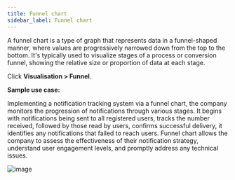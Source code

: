 ```yaml
---
title: Funnel chart 
sidebar_label: Funnel chart
---
```




A funnel chart is a type of graph that represents data in a funnel-shaped manner, where values are progressively narrowed down from the top to the bottom. It's typically used to visualize stages of a process or conversion funnel, showing the relative size or proportion of data at each stage.

Click **Visualisation > Funnel**.

**Sample use case:**

Implementing a notification tracking system via a funnel chart, the company monitors the progression of notifications through various stages. It begins with notifications being sent to all registered users, tracks the number received, followed by those read by users, confirms successful delivery, it identifies any notifications that failed to reach users. Funnel chart allows the company to assess the effectiveness of their notification strategy, understand user engagement levels, and promptly address any technical issues.


![image](https://imgur.com/XrcBjo6.png)

<!---

// Remove this commented code & above image after color feature is live. 

![funnel line](https://imgur.com/guarS0F.gif)

--> 

